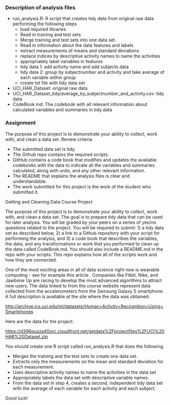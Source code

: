 ### Description of analysis files

* run_analysis.R: R script that creates tidy data from original raw data performing the following steps
	* load required libraries
	* Read in training and test sets
	* Merge training and test sets into one data set.
	* Read in information about the data features and labels
	* extract measurements of means and standard deviations
	* replace indices by descriptive activity names to name the activities
	* appropriately label variables in features
	* tidy data 1: add activity name and add subjects data
	* tidy data 2: group by subjectnumber and activity and take average of each variable within group
	* create txt file with tidy data set
* UCI_HAR_Dataset: original raw data
* UCI_HAR_Dataset_tidy/average_by_subjectnumber_and_activity.csv: tidy data
* CodeBook.md: The codebook with all relevant information about calculated variables and summaries in tidy data


### Assignment

The purpose of this project is to demonstrate your ability to collect, work with, and clean a data set.
Review criteria

*    The submitted data set is tidy.
*    The Github repo contains the required scripts.
*    GitHub contains a code book that modifies and updates the available codebooks with the data to indicate all the variables and summaries calculated, along with units, and any other relevant information.
*    The README that explains the analysis files is clear and understandable.
*    The work submitted for this project is the work of the student who submitted it.

Getting and Cleaning Data Course Project

The purpose of this project is to demonstrate your ability to collect, work with, and clean a data set. The goal is to prepare tidy data that can be used for later analysis. You will be graded by your peers on a series of yes/no questions related to the project. You will be required to submit: 1) a tidy data set as described below, 2) a link to a Github repository with your script for performing the analysis, and 3) a code book that describes the variables, the data, and any transformations or work that you performed to clean up the data called CodeBook.md. You should also include a README.md in the repo with your scripts. This repo explains how all of the scripts work and how they are connected.

One of the most exciting areas in all of data science right now is wearable computing - see for example this article . Companies like Fitbit, Nike, and Jawbone Up are racing to develop the most advanced algorithms to attract new users. The data linked to from the course website represent data collected from the accelerometers from the Samsung Galaxy S smartphone. A full description is available at the site where the data was obtained:

http://archive.ics.uci.edu/ml/datasets/Human+Activity+Recognition+Using+Smartphones

Here are the data for the project:

https://d396qusza40orc.cloudfront.net/getdata%2Fprojectfiles%2FUCI%20HAR%20Dataset.zip

You should create one R script called run_analysis.R that does the following.

*    Merges the training and the test sets to create one data set.
*    Extracts only the measurements on the mean and standard deviation for each measurement.
*    Uses descriptive activity names to name the activities in the data set
*    Appropriately labels the data set with descriptive variable names.
*    From the data set in step 4, creates a second, independent tidy data set with the average of each variable for each activity and each subject.

Good luck!
